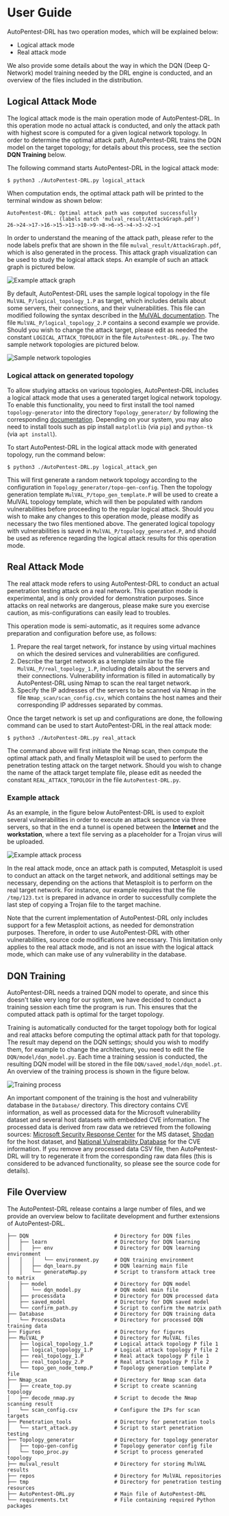 
# User Guide

AutoPentest-DRL has two operation modes, which will be explained
below:
* Logical attack mode
* Real attack mode

We also provide some details about the way in which the DQN (Deep
Q-Network) model training needed by the DRL engine is conducted, and
an overview of the files included in the distribution.


## Logical Attack Mode

The logical attack mode is the main operation mode of AutoPentest-DRL.
In this operation mode no actual attack is conducted, and only the
attack path with highest score is computed for a given logical network
topology. In order to determine the optimal attack path,
AutoPentest-DRL trains the DQN model on the target topology; for
details about this process, see the section **DQN Training** below.

The following command starts AutoPentest-DRL in the logical attack
mode:
```
$ python3 ./AutoPentest-DRL.py logical_attack
```

When computation ends, the optimal attack path will be printed to the
terminal window as shown below:
```
AutoPentest-DRL: Optimal attack path was computed successfully
                 (labels match 'mulval_result/AttackGraph.pdf')
26->24->17->16->15->13->10->9->8->6->5->4->3->2->1
```

In order to understand the meaning of the attack path, please refer to
the node labels prefix that are shown in the file
`mulval_result/AttackGraph.pdf`, which is also generated in the
process. This attack graph visualization can be used to study the
logical attack steps. An example of such an attack graph is pictured
below.

![Example attack graph](/Figures/attack_graph.png?raw=true "Example attack graph")

By default, AutoPentest-DRL uses the sample logical topology in the
file `MulVAL_P/logical_topology_1.P` as target, which includes details
about some servers, their connections, and their vulnerabilities. This
file can modified following the syntax described in the [MulVAL
documentation](https://github.com/risksense/mulval). The file
`MulVAL_P/logical_topology_2.P` contains a second example we
provide. Should you wish to change the attack target, please edit as
needed the constant `LOGICAL_ATTACK_TOPOLOGY` in the file
`AutoPentest-DRL.py`. The two sample network topologies are pictured
below.

![Sample network topologies](/Figures/network_topologies.png?raw=true "Sample network topologies")

### Logical attack on generated topology

To allow studying attacks on various topologies, AutoPentest-DRL
includes a logical attack mode that uses a generated target logical
network topology. To enable this functionality, you need to first
install the tool named `topology-generator` into the directory
`Topology_generator/` by following the corresponding
[documentation](https://github.com/cesarghali/topology-generator). Depending
on your system, you may also need to install tools such as pip install
`matplotlib` (via `pip`) and `python-tk` (via `apt install`).

To start AutoPentest-DRL in the logical attack mode with generated
topology, run the command below:
```
$ python3 ./AutoPentest-DRL.py logical_attack_gen
```

This will first generate a random network topology according to the
configuration in `Topology_generator/topo-gen-config`. Then the
topology generation template `MulVAL_P/topo_gen_template.P` will be
used to create a MulVAL topology template, which will then be
populated with random vulnerabilities before proceeding to the regular
logical attack. Should you wish to make any changes to this operation
mode, please modify as necessary the two files mentioned above. The
generated logical topology with vulnerabilities is saved in
`MulVAL_P/topology_generated.P`, and should be used as reference
regarding the logical attack results for this operation mode.


## Real Attack Mode

The real attack mode refers to using AutoPentest-DRL to conduct an
actual penetration testing attack on a real network. This operation
mode is experimental, and is only provided for demonstration
purposes. Since attacks on real networks are dangerous, please make
sure you exercise caution, as mis-configurations can easily lead to
troubles.

This operation mode is semi-automatic, as it requires some advance
preparation and configuration before use, as follows:
1. Prepare the real target network, for instance by using virtual
   machines on which the desired services and vulnerabilities are
   configured.
2. Describe the target network as a template similar to the file
   `MulVAL_P/real_topology_1.P`, including details about the servers
   and their connections. Vulnerability information is filled in
   automatically by AutoPentest-DRL using Nmap to scan the real target
   network.
3. Specify the IP addresses of the servers to be scanned via Nmap in
   the file `Nmap_scan/scan_config.csv`, which contains the host names
   and their corresponding IP addresses separated by commas.

Once the target network is set up and configurations are done, the
following command can be used to start AutoPentest-DRL in the real
attack mode:
```
$ python3 ./AutoPentest-DRL.py real_attack
```

The command above will first initiate the Nmap scan, then compute the
optimal attack path, and finally Metasploit will be used to perform
the penetration testing attack on the target network. Should you wish
to change the name of the attack target template file, please edit as
needed the constant `REAL_ATTACK_TOPOLOGY` in the file
`AutoPentest-DRL.py`.

### Example attack

As an example, in the figure below AutoPentest-DRL is used to exploit
several vulnerabilities in order to execute an attack sequence via
three servers, so that in the end a tunnel is opened between the
**Internet** and the **workstation**, where a text file serving as a
placeholder for a Trojan virus will be uploaded.

![Example attack process](/Figures/attack_process.png?raw=true "Example attack process")

In the real attack mode, once an attack path is computed, Metasploit
is used to conduct an attack on the target network, and additional
settings may be necessary, depending on the actions that Metasploit is
to perform on the real target network. For instance, our example
requires that the file `/tmp/123.txt` is prepared in advance in order
to successfully complete the last step of copying a Trojan file to the
target machine.

Note that the current implementation of AutoPentest-DRL only includes
support for a few Metasploit actions, as needed for demonstration
purposes. Therefore, in order to use AutoPentest-DRL with other
vulnerabilities, source code modifications are necessary. This
limitation only applies to the real attack mode, and is not an issue
with the logical attack mode, which can make use of any vulnerability
in the database.


## DQN Training

AutoPentest-DRL needs a trained DQN model to operate, and since this
doesn't take very long for our system, we have decided to conduct a
training session each time the program is run. This ensures that the
computed attack path is optimal for the target topology.

Training is automatically conducted for the target topology both for
logical and real attacks before computing the optimal attack path for
that topology. The result may depend on the DQN settings; should you
wish to modify them, for example to change the architecture, you need
to edit the file `DQN/model/dqn_model.py`. Each time a training
session is conducted, the resulting DQN model will be stored in the
file `DQN/saved_model/dqn_model.pt`. An overview of the training
process is shown in the figure below.

![Training process](/Figures/training_process.png?raw=true "Training process")

An important component of the training is the host and vulnerability
database in the `Database/` directory. This directory contains CVE
information, as well as processed data for the Microsoft vulnerability
dataset and several host datasets with embedded CVE information. The
processed data is derived from raw data we retrieved from the
following sources: [Microsoft Security Response
Center](https://msrc.microsoft.com/update-guide/vulnerability) for the
MS dataset, [Shodan](https://www.shodan.io/) for the host dataset, and
[National Vulnerability Database](https://nvd.nist.gov/vuln) for the
CVE information. If you remove any processed data CSV file, then
AutoPentest-DRL will try to regenerate it from the corresponding raw
data files (this is considered to be advanced functionality, so please
see the source code for details).

## File Overview

The AutoPentest-DRL release contains a large number of files, and we
provide an overview below to facilitate development and further
extensions of AutoPentest-DRL.

```
├── DQN                            # Directory for DQN files
│   ├── learn                      # Directory for DQN learning
│   │   ├── env                    # Directory for DQN learning environment
│   │   │   └── environment.py     # DQN training environment
│   │   ├── dqn_learn.py           # DQN learning main file
│   │   └── generateMap.py         # Script to transform attack tree to matrix
│   ├── model                      # Directory for DQN model
│   │   └── dqn_model.py           # DQN model main file
│   ├── processdata                # Directory for DQN processed data
│   ├── saved_model                # Directory for DQN saved model
│   └── confirm_path.py            # Script to confirm the matrix path
├── Database                       # Directory for DQN training data
│   └── ProcessData                # Directory for processed DQN training data
├── Figures                        # Directory for figures
├── MulVAL_P                       # Directory for MulVAL files
│   ├── logical_topology_1.P       # Logical attack topology P file 1
│   ├── logical_topology_1.P       # Logical attack topology P file 2
│   ├── real_topology_1.P          # Real attack topology P file 1
│   ├── real_topology_2.P          # Real attack topology P file 2
│   └── topo_gen_node_temp.P       # Topology generation template P file
├── Nmap_scan                      # Directory for Nmap scan data
│   ├── create_top.py              # Script to create scanning topology
│   ├── decode_nmap.py             # Script to decode the Nmap scanning result
│   └── scan_config.csv            # Configure the IPs for scan targets
├── Penetration_tools              # Directory for penetration tools
│   └── start_attack.py            # Script to start penetration testing
├── Topology_generator             # Directory for topology generator
│   ├── topo-gen-config            # Topology generator config file
│   └── topo_proc.py               # Script to process generated topology
├── mulval_result                  # Directory for storing MulVAL results
├── repos                          # Directory for MulVAL repositories
├── tmp                            # Directory for penetration testing resources
├── AutoPentest-DRL.py             # Main file of AutoPentest-DRL
└── requirements.txt               # File containing required Python packages
```

